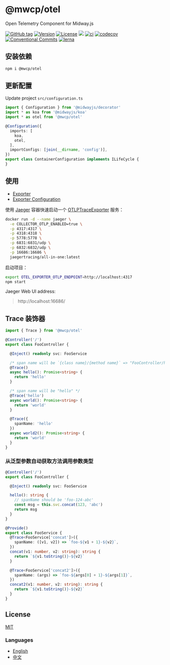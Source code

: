 # @mwcp/otel

Open Telemetry Component for Midway.js

[![GitHub tag](https://img.shields.io/github/tag/waitingsong/midway-components)]()
[![Version](https://img.shields.io/npm/v/@mwcp/otel.svg)](https://www.npmjs.com/package/midway-components)
[![License](https://img.shields.io/badge/license-MIT-blue.svg)](https://opensource.org/licenses/MIT)
[![](https://img.shields.io/badge/lang-TypeScript-blue.svg)]()
[![ci](https://github.com/waitingsong/midway-components/workflows/ci/badge.svg)](https://github.com/waitingsong/midway-components/actions?query=workflow%3A%22ci%22)
[![codecov](https://codecov.io/gh/waitingsong/midway-components/branch/main/graph/badge.svg?token=lbfTIGwu6t)](https://codecov.io/gh/waitingsong/midway-components)
[![Conventional Commits](https://img.shields.io/badge/Conventional%20Commits-1.0.0-yellow.svg)](https://conventionalcommits.org)
[![lerna](https://img.shields.io/badge/maintained%20with-lerna-cc00ff.svg)](https://lernajs.io/)


## 安装依赖

```sh
npm i @mwcp/otel
```

## 更新配置

Update project `src/configuration.ts`
```ts
import { Configuration } from '@midwayjs/decorator'
import * as koa from '@midwayjs/koa'
import * as otel from '@mwcp/otel'

@Configuration({
  imports: [
    koa,
    otel,
  ],
  importConfigs: [join(__dirname, 'config')],
})
export class ContainerConfiguration implements ILifeCycle {
}
```

## 使用

- [Exporter][Exporter]
- [Exporter Configuration][Exporter Configuration]

使用 [Jaeger] 容器快速启动一个 [OTLPTraceExporter][Exporter Configuration] 服务：
```sh
docker run -d --name jaeger \
  -e COLLECTOR_OTLP_ENABLED=true \
  -p 4317:4317 \
  -p 4318:4318 \
  -p 5778:5778 \
  -p 6831:6831/udp \
  -p 6832:6832/udp \
  -p 16686:16686 \
  jaegertracing/all-in-one:latest
```

启动项目：
```sh
export OTEL_EXPORTER_OTLP_ENDPOINT=http://localhost:4317
npm start
```

Jaeger Web UI address:
> http://localhost:16686/


## Trace 装饰器

```ts
import { Trace } from '@mwcp/otel'

@Controller('/')
export class FooController {

  @Inject() readonly svc: FooService

  /* span name will be `{class name}/{method name}` => "FooController/hello" */
  @Trace()
  async hello(): Promise<string> {
    return 'hello'
  }

  /* span name will be "hello" */
  @Trace('hello')
  async world(): Promise<string> {
    return 'world'
  }

  @Trace({
    spanName: 'hello'
  })
  async world2(): Promise<string> {
    return 'world'
  }
}
```

### 从泛型参数自动获取方法调用参数类型

```ts
@Controller('/')
export class FooController {

  @Inject() readonly svc: FooService

  hello(): string {
    // spanName should be 'foo-124-abc'
    const msg = this.svc.concat(123, 'abc')
    return msg
  }
}

@Provide()
export class FooService {
  @Trace<FooService['concat']>({
    spanName: ([v1, v2]) => `foo-${v1 + 1}-${v2}`,
  })
  concat(v1: number, v2: string): string {
    return `${v1.toString()}-${v2}`
  }

  @Trace<FooService['concat2']>({
    spanName: (args) => `foo-${args[0] + 1}-${args[1]}`,
  })
  concat2(v1: number, v2: string): string {
    return `${v1.toString()}-${v2}`
  }
}
```


## License
[MIT](LICENSE)


### Languages
- [English](./README.md)
- [中文](./README.zh-CN.md)

<br>

[Exporter]: https://opentelemetry.io/docs/instrumentation/js/exporters/
[Exporter Configuration]: https://opentelemetry.io/docs/reference/specification/protocol/exporter/#configuration-options
[Jaeger]: https://www.jaegertracing.io/

